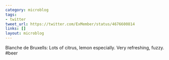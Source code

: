 ```yaml
---
category: microblog
tags:
- twitter
tweet_url: https://twitter.com/ExMember/status/4676600814
links: []
layout: microblog
---
```

Blanche de Bruxells: Lots of citrus, lemon especially. Very refreshing, fuzzy. #beer
